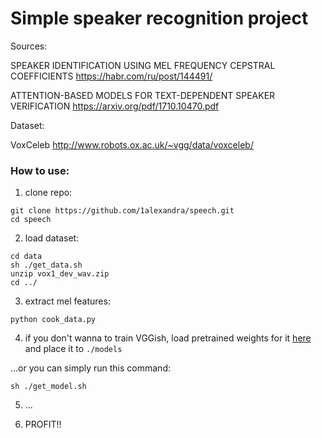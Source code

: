 # Simple speaker recognition project

Sources:

SPEAKER IDENTIFICATION USING MEL FREQUENCY CEPSTRAL COEFFICIENTS https://habr.com/ru/post/144491/

ATTENTION-BASED MODELS FOR TEXT-DEPENDENT SPEAKER VERIFICATION https://arxiv.org/pdf/1710.10470.pdf

Dataset: 

VoxCeleb http://www.robots.ox.ac.uk/~vgg/data/voxceleb/

### How to use:

1. clone repo:
```
git clone https://github.com/1alexandra/speech.git
cd speech
```

2. load dataset:
```
cd data
sh ./get_data.sh
unzip vox1_dev_wav.zip
cd ../
```

3. extract mel features:
```
python cook_data.py
```

4. if you don't wanna to train VGGish, load pretrained weights for it [here](https://drive.google.com/open?id=1mhqXZ8CANgHyepum7N4yrjiyIg6qaMe6) and place it to `./models`

...or you can simply run this command:
```
sh ./get_model.sh
```

5. ...

6. PROFIT!!
